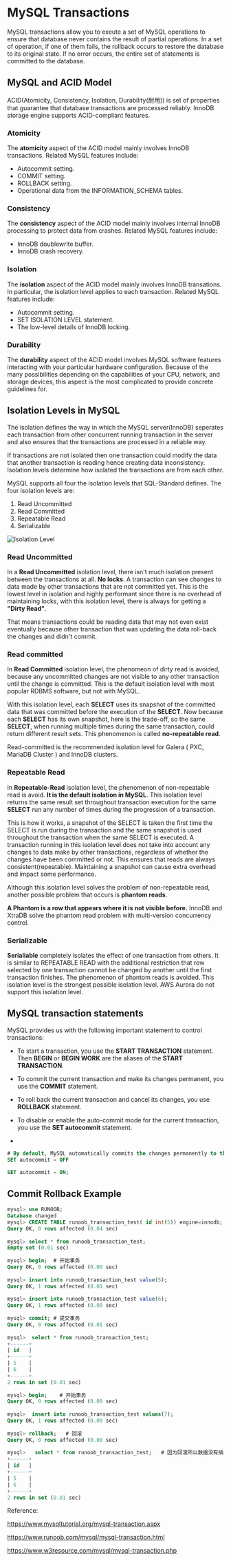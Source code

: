 # MySQL Transactions

MySQL transactions allow you to exeute a set of MySQL operations to ensure that database never contains the result of partial operations. In a set of operation, if one of them fails, the rollback occurs to restore the database to its original state. If no error occurs, the entire set of statements is committed to the database.

## MySQL and ACID Model

ACID(Atomicity, Consistency, Isolation, Durability(耐用)) is set of properties that guarantee that database transactions are processed reliably. InnoDB storage engine supports ACID-compliant features. 

### Atomicity

The **atomicity** aspect of the ACID model mainly involves InnoDB transactions. Related MySQL features include:

* Autocommit setting.
* COMMIT setting.
* ROLLBACK setting.
* Operational data from the INFORMATION_SCHEMA tables.

### Consistency

The **consistency** aspect of the ACID model mainly involves internal InnoDB processing to protect data from crashes. Related MySQL features include:

* InnoDB doublewrite buffer.
* InnoDB crash recovery.


### Isolation

The **isolation** aspect of the ACID model mainly involves InnoDB transations. In particular, the isolation level applies to each transaction. Related MySQL features include:

* Autocommit setting.
* SET ISOLATION LEVEL statement.
* The low-level details of InnoDB locking.


### Durability

The **durability** aspect of the ACID model involves MySQL software features interacting with your particular hardware configuration. Because of the many possibilities depending on the capabilities of your CPU, network, and storage devices, this aspect is the most complicated to provide concrete guidelines for.


## Isolation Levels in MySQL

The isolation defines the way in which the MySQL server(InnoDB) seperates each transaction from other concurrent running transaction in the server and also ensures that the transactions are processed in a reliable way.

If transactions are not isolated then one transaction could modify the data that another transaction is reading hence creating data inconsistency. Isolation levels determine how isolated the transactions are from each other. 

MySQL supports all four the isolation levels that SQL-Standard defines. The four isolation levels are:

1. Read Uncommitted
2. Read Committed
3. Repeatable Read
4. Serializable

![Isolation Level](https://mydbops.files.wordpress.com/2018/03/output.gif?w=475&zoom=2)


### Read Uncommitted

In a **Read Uncommitted** isolation level, there isn't much isolation present between the transactions at all.
**No locks**. A transaction can see changes to data made by other transactions that are not committed yet. This is the lowest level in isolation and highly performant since there is no overhead of maintaining locks, with this isolation level, there is always for getting a **"Dirty Read"**.

That means transactions could be reading data that may not even exist eventually because other transaction that was updating the data roll-back the changes and didn't commit. 

### Read committed

In **Read Committed** isolation level, the phenomeon of dirty read is avoided, because any uncommitted changes are not visible to any other transaction until the change is committed. This is the default isolation level with most popular RDBMS software, but not with MySQL.

With this isolation level, each **SELECT** uses its snapshot of the committed data that was committed before the execution of the **SELECT**. Now because each **SELECT** has its own snapshot, here is the trade-off, so the same **SELECT**, when running multiple times during the same transaction, could return different result sets. This phenomenon is called **no-repeatable read**.

Read-committed is the recommended isolation level for Galera ( PXC, MariaDB Cluster ) and InnoDB clusters.

### Repeatable Read

In **Repeatable-Read** isolation level, the phenomenon of non-repeatable read is avoid. **It is the default isolation in MySQL**. This isolation level returns the same result set throughout transaction execution for the same **SELECT** run any number of times during the progression of a transaction.

This is how it works, a snapshot of the SELECT is taken the first time the SELECT is run during the transaction and the same snapshot is used throughout the transaction when the same SELECT is executed. A transaction running in this isolation level does not take into account any changes to data make by other transactions, regardless of whether the changes have been committed or not. This ensures that reads are always consistent(repeatable). Maintaining a snapshot can cause extra overhead and impact some performance.

Although this isolation level solves the problem of non-repeatable read, another possible problem that occurs is **phantom reads**.

**A Phantom is a row that appears where it is not visible before.** InnoDB and XtraDB solve the phantom read problem with multi-version concurrency control.

### Serializable

**Serialiable** completely isolates the effect of one transaction from others. It is similar to REPEATABLE READ with the additional restriction that row selected by one transaction cannot be changed by another until the first transaction finishes. The phenomenon of phantom reads is avoided. This isolation level is the strongest possible isolation level. AWS Aurora do not support this isolation level.



## MySQL transaction statements

MySQL provides us with the following important statement to control transactions:

* To start a transaction, you use the **START TRANSACTION** statement. Then **BEGIN** or **BEGIN WORK** are the aliases of the **START TRANSACTION**.

* To commit the current transaction and make its changes permanent, you use the **COMMIT** statement. 

* To roll back the current transaction and cancel its changes, you use **ROLLBACK** statement.

* To disable or enable the auto-commit mode for the current transaction, you use the **SET autocommit** statement.
* 

~~~sql
# By default, MySQL automatically commits the changes permanently to the database.
SET autocommit = OFF

SET autocommit = ON;
~~~

## Commit Rollback Example

~~~sql
mysql> use RUNOOB;
Database changed
mysql> CREATE TABLE runoob_transaction_test( id int(5)) engine=innodb;  # 创建数据表
Query OK, 0 rows affected (0.04 sec)
 
mysql> select * from runoob_transaction_test;
Empty set (0.01 sec)
 
mysql> begin;  # 开始事务
Query OK, 0 rows affected (0.00 sec)
 
mysql> insert into runoob_transaction_test value(5);
Query OK, 1 rows affected (0.01 sec)
 
mysql> insert into runoob_transaction_test value(6);
Query OK, 1 rows affected (0.00 sec)
 
mysql> commit; # 提交事务
Query OK, 0 rows affected (0.01 sec)
 
mysql>  select * from runoob_transaction_test;
+------+
| id   |
+------+
| 5    |
| 6    |
+------+
2 rows in set (0.01 sec)
 
mysql> begin;    # 开始事务
Query OK, 0 rows affected (0.00 sec)
 
mysql>  insert into runoob_transaction_test values(7);
Query OK, 1 rows affected (0.00 sec)
 
mysql> rollback;   # 回滚
Query OK, 0 rows affected (0.00 sec)
 
mysql>   select * from runoob_transaction_test;   # 因为回滚所以数据没有插入
+------+
| id   |
+------+
| 5    |
| 6    |
+------+
2 rows in set (0.01 sec)
~~~


Reference:

https://www.mysqltutorial.org/mysql-transaction.aspx

https://www.runoob.com/mysql/mysql-transaction.html

https://www.w3resource.com/mysql/mysql-transaction.php